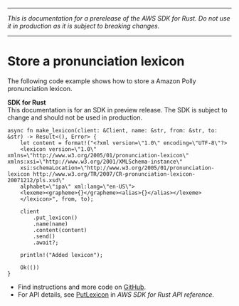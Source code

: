 --------

 *This is documentation for a prerelease of the AWS SDK for Rust\. Do not use it in production as it is subject to breaking changes\.* 

--------

# Store a pronunciation lexicon<a name="polly_PutLexicon_rust_topic"></a>

The following code example shows how to store a Amazon Polly pronunciation lexicon\.

**SDK for Rust**  
This documentation is for an SDK in preview release\. The SDK is subject to change and should not be used in production\.
  

```
async fn make_lexicon(client: &Client, name: &str, from: &str, to: &str) -> Result<(), Error> {
    let content = format!("<?xml version=\"1.0\" encoding=\"UTF-8\"?>
    <lexicon version=\"1.0\" xmlns=\"http://www.w3.org/2005/01/pronunciation-lexicon\" xmlns:xsi=\"http://www.w3.org/2001/XMLSchema-instance\"
    xsi:schemaLocation=\"http://www.w3.org/2005/01/pronunciation-lexicon http://www.w3.org/TR/2007/CR-pronunciation-lexicon-20071212/pls.xsd\"
    alphabet=\"ipa\" xml:lang=\"en-US\">
    <lexeme><grapheme>{}</grapheme><alias>{}</alias></lexeme>
    </lexicon>", from, to);

    client
        .put_lexicon()
        .name(name)
        .content(content)
        .send()
        .await?;

    println!("Added lexicon");

    Ok(())
}
```
+  Find instructions and more code on [GitHub](https://github.com/awsdocs/aws-doc-sdk-examples/tree/main/.rust_alpha/polly#code-examples)\. 
+  For API details, see [PutLexicon](https://awslabs.github.io/aws-sdk-rust/) in *AWS SDK for Rust API reference*\. 